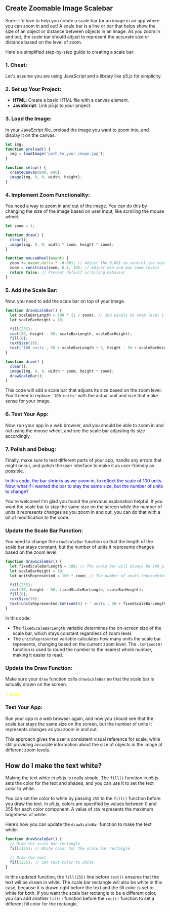 ## Create Zoomable Image Scalebar

Sure&mdash;I'd love to help you create a scale bar for an image in an app where you can zoom in and out! A scale bar is a line or bar that helps show the size of an object or distance between objects in an image. As you zoom in and out, the scale bar should adjust to represent the accurate size or distance based on the level of zoom.

Here's a simplified step-by-step guide to creating a scale bar:

### 1. Cheat:
Let's assume you are using JavaScript and a library like p5.js for simplicity.

### 2. Set up Your Project:
- **HTML**: Create a basic HTML file with a canvas element.
- **JavaScript**: Link p5.js to your project.

### 3. Load the Image:
In your JavaScript file, preload the image you want to zoom into, and display it on the canvas.

```javascript
let img;
function preload() {
  img = loadImage('path_to_your_image.jpg');
}

function setup() {
  createCanvas(800, 600);
  image(img, 0, 0, width, height);
}
```

### 4. Implement Zoom Functionality:
You need a way to zoom in and out of the image. You can do this by changing the size of the image based on user input, like scrolling the mouse wheel.

```javascript
let zoom = 1;

function draw() {
  clear();
  image(img, 0, 0, width * zoom, height * zoom);
}

function mouseWheel(event) {
  zoom += event.delta * -0.001; // Adjust the 0.001 to control the zoom speed
  zoom = constrain(zoom, 0.1, 10); // Adjust min and max zoom levels
  return false; // Prevent default scrolling behavior
}
```

### 5. Add the Scale Bar:
Now, you need to add the scale bar on top of your image.

```javascript
function drawScaleBar() {
  let scaleBarLength = 100 * (1 / zoom); // 100 pixels at zoom level 1
  let scaleBarHeight = 10;

  fill(255);
  rect(50, height - 50, scaleBarLength, scaleBarHeight);
  fill(0);
  textSize(16);
  text('100 units', 50 + scaleBarLength + 5, height - 50 + scaleBarHeight);
}

function draw() {
  clear();
  image(img, 0, 0, width * zoom, height * zoom);
  drawScaleBar();
}
```

This code will add a scale bar that adjusts its size based on the zoom level. You'll need to replace `'100 units'` with the actual unit and size that make sense for your image.

### 6. Test Your App:
Now, run your app in a web browser, and you should be able to zoom in and out using the mouse wheel, and see the scale bar adjusting its size accordingly.

### 7. Polish and Debug:
Finally, make sure to test different parts of your app, handle any errors that might occur, and polish the user interface to make it as user-friendly as possible.

<span style="color:#0000dd;">In this code, the bar shrinks as we zoom in, to reflect the scale of 100 units.  Now, what if I wanted the bar to stay the same size, but the number of units to change?</span>

You're welcome! I'm glad you found the previous explanation helpful. If you want the scale bar to stay the same size on the screen while the number of units it represents changes as you zoom in and out, you can do that with a bit of modification to the code.

### Update the Scale Bar Function:

You need to change the `drawScaleBar` function so that the length of the scale bar stays constant, but the number of units it represents changes based on the zoom level.

```javascript
function drawScaleBar() {
  let fixedScaleBarLength = 100; // The scale bar will always be 100 pixels wide on the screen
  let scaleBarHeight = 10;
  let unitsRepresented = 100 * zoom; // The number of units represented by the scale bar changes with zoom

  fill(255);
  rect(50, height - 50, fixedScaleBarLength, scaleBarHeight);
  fill(0);
  textSize(16);
  text(unitsRepresented.toFixed(0) + ' units', 50 + fixedScaleBarLength + 5, height - 50 + scaleBarHeight);
}
```

In this code:

- The `fixedScaleBarLength` variable determines the on-screen size of the scale bar, which stays constant regardless of zoom level.
- The `unitsRepresented` variable calculates how many units the scale bar represents, changing based on the current zoom level. The `.toFixed(0)` function is used to round the number to the nearest whole number, making it easier to read.

### Update the Draw Function:

Make sure your `draw` function calls `drawScaleBar` so that the scale bar is actually drawn on the screen.

<span style="color:yellow;">It does.</span>

### Test Your App:

Run your app in a web browser again, and now you should see that the scale bar stays the same size on the screen, but the number of units it represents changes as you zoom in and out.

This approach gives the user a consistent visual reference for scale, while still providing accurate information about the size of objects in the image at different zoom levels.

## How do I make the text white?

Making the text white in p5.js is really simple. The `fill()` function in p5.js sets the color for the text and shapes, and you can use it to set the text color to white.

You can set the color to white by passing `255` to the `fill()` function before you draw the text. In p5.js, colors are specified by values between 0 and 255 for each color component. A value of `255` represents the maximum brightness of white.

Here’s how you can update the `drawScaleBar` function to make the text white:

```javascript
function drawScaleBar() {
  // Draw the scale bar rectangle
  fill(255); // White color for the scale bar rectangle

  // Draw the text
  fill(255); // Set text color to white
}
```

In this updated function, the `fill(255)` line before `text()` ensures that the text will be drawn in white. The scale bar rectangle will also be white in this case, because it is drawn right before the text and the fill color is set to white for both. If you want the scale bar rectangle to be a different color, you can add another `fill()` function before the `rect()` function to set a different fill color for the rectangle.

<br>
